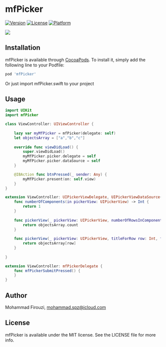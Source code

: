 # mfPicker

[![Version](https://img.shields.io/cocoapods/v/mfPicker.svg?style=flat)](https://cocoapods.org/pods/mfPicker)
[![License](https://img.shields.io/cocoapods/l/mfPicker.svg?style=flat)](https://cocoapods.org/pods/mfPicker)
[![Platform](https://img.shields.io/cocoapods/p/mfPicker.svg?style=flat)](https://cocoapods.org/pods/mfPicker)


<img src="https://s7.gifyu.com/images/mfPickerSSH.png" style=" width:200px, height:200px " />

## Installation

mfPicker is available through [CocoaPods](https://cocoapods.org). To install
it, simply add the following line to your Podfile:

```ruby
pod 'mfPicker'
```

Or just import mfPicker.swift to your project

## Usage

```swift
import UIKit
import mfPicker

class ViewController: UIViewController {
    
    lazy var myMfPicker = mfPicker(delegate: self)
    let objectsArray = ["a","b","c"]
    
    override func viewDidLoad() {
        super.viewDidLoad()
        myMfPicker.picker.delegate = self
        myMfPicker.picker.dataSource = self
    }

    @IBAction func btnPressed(_ sender: Any) {
        myMfPicker.present(on: self.view)
    }
}

extension ViewController: UIPickerViewDelegate, UIPickerViewDataSource{
    func numberOfComponents(in pickerView: UIPickerView) -> Int {
        return 1
    }
    
    func pickerView(_ pickerView: UIPickerView, numberOfRowsInComponent component: Int) -> Int {
        return objectsArray.count
    }
    
    func pickerView(_ pickerView: UIPickerView, titleForRow row: Int, forComponent component: Int) -> String? {
        return objectsArray[row]
    }
    
}

extension ViewController: mfPickerDelegate {
    func mfPickerSubmitPressed() {
    }
}
```

## Author

Mohammad Firouzi, mohammad.spz@icloud.com

## License

mfPicker is available under the MIT license. See the LICENSE file for more info.

